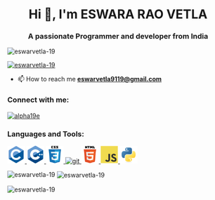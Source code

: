 <h1 align="center">Hi 👋, I'm ESWARA RAO VETLA</h1>
<h3 align="center">A passionate Programmer and developer from India</h3>

<p align="left"> <img src="https://komarev.com/ghpvc/?username=eswarvetla-19&label=Profile%20views&color=0e75b6&style=flat" alt="eswarvetla-19" /> </p>

<p align="left"> <a href="https://github.com/ryo-ma/github-profile-trophy"><img src="https://github-profile-trophy.vercel.app/?username=eswarvetla-19" alt="eswarvetla-19" /></a> </p>

- 📫 How to reach me **eswarvetla9119@gmail.com**

<h3 align="left">Connect with me:</h3>
<p align="left">
<a href="https://www.codechef.com/users/alpha_19e" target="blank"><img align="center" src="https://cdn.jsdelivr.net/npm/simple-icons@3.1.0/icons/codechef.svg" alt="alpha19e" height="30" width="40" /></a>
</p>

<h3 align="left">Languages and Tools:</h3>
<p align="left"> <a href="https://www.cprogramming.com/" target="_blank" rel="noreferrer"> <img src="https://raw.githubusercontent.com/devicons/devicon/master/icons/c/c-original.svg" alt="c" width="40" height="40"/> </a> <a href="https://www.w3schools.com/cpp/" target="_blank" rel="noreferrer"> <img src="https://raw.githubusercontent.com/devicons/devicon/master/icons/cplusplus/cplusplus-original.svg" alt="cplusplus" width="40" height="40"/> </a> <a href="https://www.w3schools.com/css/" target="_blank" rel="noreferrer"> <img src="https://raw.githubusercontent.com/devicons/devicon/master/icons/css3/css3-original-wordmark.svg" alt="css3" width="40" height="40"/> </a> <a href="https://git-scm.com/" target="_blank" rel="noreferrer"> <img src="https://www.vectorlogo.zone/logos/git-scm/git-scm-icon.svg" alt="git" width="40" height="40"/> </a> <a href="https://www.w3.org/html/" target="_blank" rel="noreferrer"> <img src="https://raw.githubusercontent.com/devicons/devicon/master/icons/html5/html5-original-wordmark.svg" alt="html5" width="40" height="40"/> </a> <a href="https://developer.mozilla.org/en-US/docs/Web/JavaScript" target="_blank" rel="noreferrer"> <img src="https://raw.githubusercontent.com/devicons/devicon/master/icons/javascript/javascript-original.svg" alt="javascript" width="40" height="40"/> </a> <a href="https://www.python.org" target="_blank" rel="noreferrer"> <img src="https://raw.githubusercontent.com/devicons/devicon/master/icons/python/python-original.svg" alt="python" width="40" height="40"/> </a> </p>

<p><img align="left" src="https://github-readme-stats.vercel.app/api/top-langs?username=eswarvetla-19&show_icons=true&locale=en&layout=compact" alt="eswarvetla-19" /></p>

<p>&nbsp;<img align="center" src="https://github-readme-stats.vercel.app/api?username=eswarvetla-19&show_icons=true&locale=en" alt="eswarvetla-19" /></p>

<p><img align="center" src="https://github-readme-streak-stats.herokuapp.com/?user=eswarvetla-19&" alt="eswarvetla-19" /></p>

